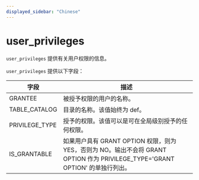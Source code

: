 ```yaml
---
displayed_sidebar: "Chinese"
---
```


# user_privileges

`user_privileges` 提供有关用户权限的信息。

`user_privileges` 提供以下字段：

| 字段           | 描述                                                         |
| -------------- | ------------------------------------------------------------ |
| GRANTEE        | 被授予权限的用户的名称。                                     |
| TABLE_CATALOG  | 目录的名称。该值始终为 def。                                 |
| PRIVILEGE_TYPE | 授予的权限。该值可以是可在全局级别授予的任何权限。           |
| IS_GRANTABLE   | 如果用户具有 GRANT OPTION 权限，则为 YES，否则为 NO。输出不会将 GRANT OPTION 作为 PRIVILEGE_TYPE='GRANT OPTION' 的单独行列出。 |
